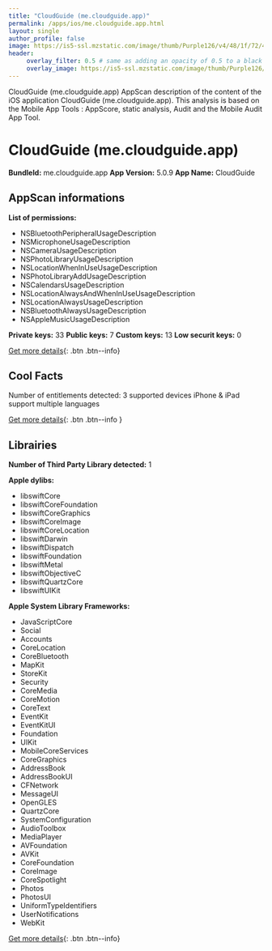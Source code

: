 ```yaml
---
title: "CloudGuide (me.cloudguide.app)"
permalink: /apps/ios/me.cloudguide.app.html
layout: single
author_profile: false
image: https://is5-ssl.mzstatic.com/image/thumb/Purple126/v4/48/1f/72/481f7262-dc8f-6366-9380-13802061119f/AppIcon-0-0-1x_U007emarketing-0-0-0-6-0-0-sRGB-0-0-0-GLES2_U002c0-512MB-85-220-0-0.png/512x512bb.jpg
header: 
     overlay_filter: 0.5 # same as adding an opacity of 0.5 to a black background
     overlay_image: https://is5-ssl.mzstatic.com/image/thumb/Purple126/v4/48/1f/72/481f7262-dc8f-6366-9380-13802061119f/AppIcon-0-0-1x_U007emarketing-0-0-0-6-0-0-sRGB-0-0-0-GLES2_U002c0-512MB-85-220-0-0.png/512x512bb.jpg
---
```

CloudGuide (me.cloudguide.app) AppScan description of the content of the iOS application CloudGuide (me.cloudguide.app). This analysis is based on the Mobile App Tools : AppScore, static analysis, Audit and the Mobile Audit App Tool.

# CloudGuide (me.cloudguide.app)

**BundleId:** me.cloudguide.app
**App Version:** 5.0.9
**App Name:** CloudGuide


## AppScan informations 

**List of permissions:** 
- NSBluetoothPeripheralUsageDescription
- NSMicrophoneUsageDescription
- NSCameraUsageDescription
- NSPhotoLibraryUsageDescription
- NSLocationWhenInUseUsageDescription
- NSPhotoLibraryAddUsageDescription
- NSCalendarsUsageDescription
- NSLocationAlwaysAndWhenInUseUsageDescription
- NSLocationAlwaysUsageDescription
- NSBluetoothAlwaysUsageDescription
- NSAppleMusicUsageDescription
  
  
**Private keys:** 33
**Public keys:** 7
**Custom keys:** 13
**Low securit keys:** 0
  
[Get more details](/pricing.html){: .btn .btn--info}

## Cool Facts

Number of entitlements detected: 3
supported devices iPhone & iPad
support multiple languages
  
[Get more details](/pricing.html){: .btn .btn--info }

## Librairies 
**Number of Third Party Library detected:** 1


**Apple dylibs:**
- libswiftCore
- libswiftCoreFoundation
- libswiftCoreGraphics
- libswiftCoreImage
- libswiftCoreLocation
- libswiftDarwin
- libswiftDispatch
- libswiftFoundation
- libswiftMetal
- libswiftObjectiveC
- libswiftQuartzCore
- libswiftUIKit


**Apple System Library Frameworks:**
- JavaScriptCore
- Social
- Accounts
- CoreLocation
- CoreBluetooth
- MapKit
- StoreKit
- Security
- CoreMedia
- CoreMotion
- CoreText
- EventKit
- EventKitUI
- Foundation
- UIKit
- MobileCoreServices
- CoreGraphics
- AddressBook
- AddressBookUI
- CFNetwork
- MessageUI
- OpenGLES
- QuartzCore
- SystemConfiguration
- AudioToolbox
- MediaPlayer
- AVFoundation
- AVKit
- CoreFoundation
- CoreImage
- CoreSpotlight
- Photos
- PhotosUI
- UniformTypeIdentifiers
- UserNotifications
- WebKit


  
[Get more details](/pricing.html){: .btn .btn--info}

